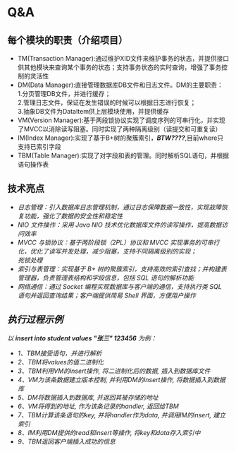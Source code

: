 # Q&A
## 每个模块的职责（介绍项目）
- TM(Transaction Manager):通过维护XID文件来维护事务的状态，并提供接口供其他模块来查询某个事务的状态；支持事务状态的实时查询，增强了事务控制的灵活性
- DM(Data Manager):直接管理数据库DB文件和日志文件。DM的主要职责：\
  1.分页管理DB文件，并进行缓存；\
  2.管理日志文件，保证在发生错误的时候可以根据日志进行恢复；\
  3.抽象DB文件为DataItem供上层模块使用，并提供缓存
- VM(Version Manager):基于两段锁协议实现了调度序列的可串行化，并实现了MVCC以消除读写阻塞。同时实现了两种隔离级别（读提交和可重复读）
- IM(Index Manager):实现了基于B+树的聚簇索引，***BTW????***,目前where只支持已索引字段
- TBM(Table Manager):实现了对字段和表的管理。同时解析SQL语句，并根据语句操作表


## 技术亮点
- *日志管理：引入数据库日志管理机制，通过日志保障数据一致性，实现故障恢复功能，强化了数据的安全性和稳定性*
- *NIO 文件操作：采用 Java NIO 技术优化数据库文件的读写操作，提高数据访问效率*
- *MVCC 与锁协议：基于两阶段锁（2PL）协议和 MVCC 实现事务的可串行化，优化了读写并发处理，减少阻塞，支持不同隔离级别的实现；\
  死锁处理*
- *索引与表管理：实现基于 B+ 树的聚簇索引，支持高效的索引查找；并构建表管理器，负责管理表结构和字段信息，包括 SQL 语句的解析功能*
- *网络通信：通过 Socket 编程实现数据库与客户端的通信，支持执行类 SQL 语句并返回查询结果；客户端提供简易 Shell 界面，方便用户操作*

## *执行过程示例*
*以 **insert into student values "张三" 123456** 为例：*
- *1、TBM接受语句，并进行解析*
- *2、TBM将values的值二进制化*
- *3、TBM利用VM的insert操作, 将二进制化后的数据, 插入到数据库文件*
- *4、VM为该条数据建立版本控制, 并利用DM的insert操作, 将数据插入到数据库*
- *5、DM将数据插入到数据库, 并返回其被存储的地址*
- *6、VM将得到的地址, 作为该条记录的handler, 返回给TBM*
- *7、TBM计算该条语句的key, 并将handler作为data, 并调用IM的insert, 建立索引*
- *8、IM利用DM提供的read和insert等操作, 将key和data存入索引中*
- *9、TBM返回客户端插入成功的信息*

